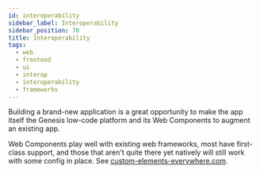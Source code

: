 ```yaml
---
id: interoperability
sidebar_label: Interoperability
sidebar_position: 70
title: Interoperability
tags:
  - web
  - frontend
  - ui
  - interop
  - interoperability
  - frameworks
---
```


Building a brand-new application is a great opportunity to make the app itself the Genesis low-code platform and its Web Components to augment an existing app.

Web Components play well with existing web frameworks, most have first-class support, and those that aren't quite there
yet natively will still work with some config in place. See [custom-elements-everywhere.com](https://custom-elements-everywhere.com).